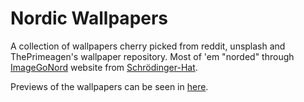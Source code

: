 # Nordic Wallpapers
A collection of wallpapers cherry picked from reddit, unsplash and ThePrimeagen's
wallpaper repository. Most of 'em "norded" through
[ImageGoNord](https://ign.schrodinger-hat.it "ImageGoNord") website from
[Schrödinger-Hat](https://github.com/Schrodinger-Hat).

Previews of the wallpapers can be seen in [here](/wallpaper-preview).
